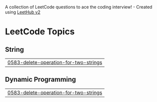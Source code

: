 A collection of LeetCode questions to ace the coding interview! - Created using [LeetHub v2](https://github.com/arunbhardwaj/LeetHub-2.0)
<!---LeetCode Topics Start-->
# LeetCode Topics
## String
|  |
| ------- |
| [0583-delete-operation-for-two-strings](https://github.com/enpvivek/leetcode/tree/master/0583-delete-operation-for-two-strings) |
## Dynamic Programming
|  |
| ------- |
| [0583-delete-operation-for-two-strings](https://github.com/enpvivek/leetcode/tree/master/0583-delete-operation-for-two-strings) |
<!---LeetCode Topics End-->